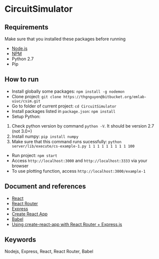 # CircuitSimulator

## Requirements

Make sure that you installed these packages before running

* [Node.js](https://www.digitalocean.com/community/tutorials/how-to-install-node-js-on-an-ubuntu-14-04-server)
* [NPM](https://www.digitalocean.com/community/tutorials/how-to-install-node-js-on-an-ubuntu-14-04-server)
* Python 2.7
* Pip

## How to run
* Install globally some packages: `npm install -g nodemon`
* Clone project: `git clone https://thgnguyen@bitbucket.org/emlab-uiuc/csim.git`
* Go to folder of current project: `cd CircuitSimulator`
* Install packages listed in `package.json`: `npm install`
* Setup Python:  
1. Check python version by command `python -V`. It should be version 2.7 (not 3.0+)  
2. Install numpy: `pip install numpy`  
3. Make sure that this command runs sucessfully: `python server/lib/execute/cs-example-1.py 1 1 1 1 1 1 1 1 1 100`  
* Run project: `npm start`
* Access `http://localhost:3000` and `http://localhost:3333` via your browser
* To use plotting function, access `http://localhost:3000/example-1`

## Document and references
* [React](https://facebook.github.io/react/)
* [React Router](https://reacttraining.com/react-router/)
* [Express](https://expressjs.com/)
* [Create React App](https://github.com/facebookincubator/create-react-app)
* [Babel](https://babeljs.io/)
* [Using create-react-app with React Router + Express.js](https://medium.com/@patriciolpezjuri/using-create-react-app-with-react-router-express-js-8fa658bf892d)

## Keywords
Nodejs, Express, React, React Router, Babel
